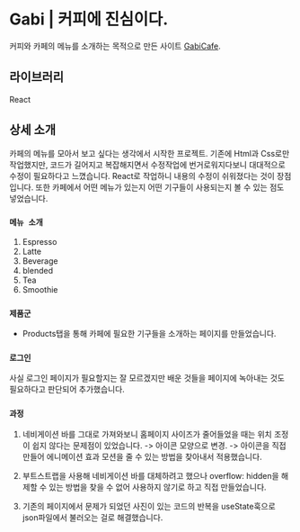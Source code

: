 # Gabi | 커피에 진심이다.

커피와 카페의 메뉴를 소개하는 목적으로 만든 사이트 [GabiCafe](https://GabiCafe.netlify.app).

## 라이브러리

React

## 상세 소개

카페의 메뉴를 모아서 보고 싶다는 생각에서 시작한 프로젝트. 기존에 Html과 Css로만 작업했지만, 코드가 길어지고 복잡해지면서 수정작업에 번거로워지다보니 대대적으로 수정이 필요하다고 느꼈습니다. React로 작업하니 내용의 수정이 쉬워졌다는 것이 장점입니다. 또한 카페에서 어떤 메뉴가 있는지 어떤 기구들이 사용되는지 볼 수 있는 점도 넣었습니다.

### `메뉴 소개`

1. Espresso
2. Latte
3. Beverage
4. blended
5. Tea
6. Smoothie

### `제품군`

- Products탭을 통해 카페에 필요한 기구들을 소개하는 페이지를 만들었습니다.

### `로그인`

사실 로그인 페이지가 필요할지는 잘 모르겠지만 배운 것들을 페이지에 녹아내는 것도 필요하다고 판단되어 추가했습니다.

### `과정`

1. 네비게이션 바를 그대로 가져와보니 홈페이지 사이즈가 줄어들었을 때는 위치 조정이 쉽지 않다는 문제점이 있었습니다. -> 아이콘 모양으로 변경. -> 아이콘을 직접 만들어 에니메이션 효과 모션을 줄 수 있는 방법을 찾아내서 적용했습니다.

2. 부트스트랩을 사용해 네비게이션 바를 대체하려고 했으나 overflow: hidden을 해제할 수 있는 방법을 찾을 수 없어 사용하지 않기로 하고 직접 만들었습니다.

3. 기존의 페이지에서 문제가 되었던 사진이 있는 코드의 반복을 useState훅으로 json파일에서 불러오는 걸로 해결했습니다.
